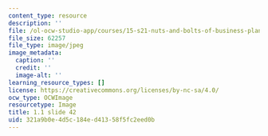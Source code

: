 ```yaml
---
content_type: resource
description: ''
file: /ol-ocw-studio-app/courses/15-s21-nuts-and-bolts-of-business-plans-january-iap-2014/321a9b0e4d5c184ed41358f5fc2eed0b_Slide42.JPG
file_size: 62257
file_type: image/jpeg
image_metadata:
  caption: ''
  credit: ''
  image-alt: ''
learning_resource_types: []
license: https://creativecommons.org/licenses/by-nc-sa/4.0/
ocw_type: OCWImage
resourcetype: Image
title: 1.1 slide 42
uid: 321a9b0e-4d5c-184e-d413-58f5fc2eed0b
---
```

